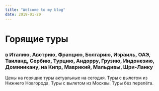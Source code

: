 ```yaml
---
title: "Welcome to my blog"
date: 2019-01-20
---
```



# Горящие туры 

### в Италию, Австрию, Францию, Болгарию, Израиль, ОАЭ, Таиланд, Сербию, Турцию, Андорру, Грузию, Индонезию, Доминикану, на Кипр, Маврикий, Мальдивы, Шри-Ланку

Цены на горящие туры актуальные на сегодня. Туры с вылетом из Нижнего Новгорода. Туры с вылетом из Москвы. Туры без перелёта.
